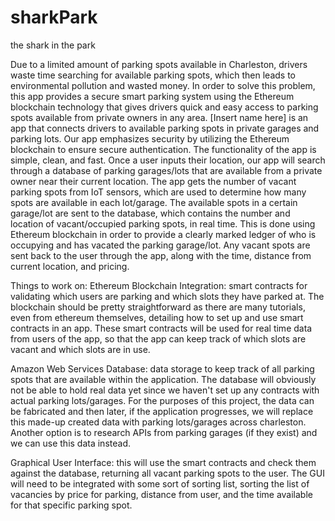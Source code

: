 # sharkPark
the shark in the park

Due to a limited amount of parking spots available in Charleston, drivers waste time searching for available parking spots, which then leads to environmental pollution and wasted money. In order to solve this problem, this app provides a secure smart parking system using the Ethereum blockchain technology that gives drivers quick and easy access to parking spots available from private owners in any area. [Insert name here] is an app that connects drivers to available parking spots in private garages and parking lots. Our app emphasizes security by utilizing the Ethereum blockchain to ensure secure authentication. The functionality of the app is simple, clean, and fast. Once a user inputs their location, our app will search through a database of parking garages/lots that are available from a private owner near their current location. The app gets the number of vacant parking spots from IoT sensors, which are used to determine how many spots are available in each lot/garage. The available spots in a certain garage/lot are sent to the database, which contains the number and location of vacant/occupied parking spots, in real time. This is done using Ethereum blockchain in order to provide a clearly marked ledger of who is occupying and has vacated the parking garage/lot. Any vacant spots are sent back to the user through the app, along with the time, distance from current location, and pricing.

Things to work on:
Ethereum Blockchain Integration: smart contracts for validating which users are parking and which slots they have parked at.
  The blockchain should be pretty straightforward as there are many tutorials, even from ethereum themselves, detailing how to set up and use smart contracts in an app. These smart contracts will be used for real time data from users of the app, so that the app can keep track of which slots are vacant and which slots are in use.

Amazon Web Services Database: data storage to keep track of all parking spots that are available within the application.
  The database will obviously not be able to hold real data yet since we haven't set up any contracts with actual parking lots/garages. For the purposes of this project, the data can be fabricated and then later, if the application progresses, we will replace this made-up created data with parking lots/garages across charleston. Another option is to research APIs from parking garages (if they exist) and we can use this data instead.

Graphical User Interface: this will use the smart contracts and check them against the database, returning all vacant parking spots to the user.
  The GUI will need to be integrated with some sort of sorting list, sorting the list of vacancies by price for parking, distance from user, and the time available for that specific parking spot.
